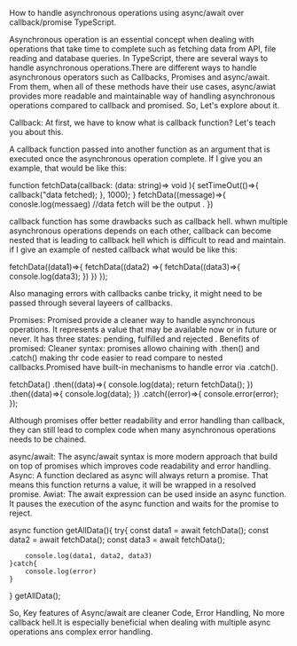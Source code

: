 How to handle asynchronous operations using async/await over callback/promise TypeScript.

Asynchronous operation is an essential concept when dealing with operations that take time to complete such as fetching data from API, file reading and database queries. In TypeScript, there are several ways to handle asynchronous operations.There are different ways to handle asynchronous operators such as Callbacks, Promises and async/await. From them, when all of these methods have their use cases, async/awiat provides more readable and maintainable way of handling asynchronous operations compared to callback and promised. So, Let's explore about it. 


Callback:
At first, we have to know what is callback function? Let's teach you about this. 

A callback function passed into another function as an argument that is executed once the asynchronous operation complete. If I give you an example, that would be like this:


function fetchData(callback: (data: string)=> void ){
    setTimeOut(()=>{
        callback("data fetched);
    }, 1000);
}
fetchData((message)=>{
    conosle.log(messaeg) //data fetch will be the output .
})


callback function has some drawbacks such as callback hell. whwn multiple asynchronous operations depends on each other, callback can become nested that is leading to callback hell which is difficult to read and maintain. if I give an example of nested callback what would be like this:

fetchData((data1)=>{
    fetchData((data2) =>{
        fetchData((data3)=>{
            console.log(data3);
        })
    })
});

Also managing errors with callbacks canbe tricky, it might need to be passed through several layeers of callbacks. 


Promises:
Promised provide a cleaner way to handle asynchronous operations. It represents a value that may be available now or in future or never. It has three states: pending, fulfilled and rejected .
Benefits of promised:
Cleaner syntax: promises allowo chaining with .then() and .catch() making thr code easier to read compare to nested callbacks.Promised have built-in mechanisms to handle error via .catch().

fetchData()
.then((data)=>{
    console.log(data);
    return fetchData();
})
.then((data)=>{
    console.log(data);
})
.catch((error)=>{
    console.error(error);
});

Although promises offer better readability and error handling than callback, they can still lead to complex code when many asynchronous operations needs to be chained.

async/await:
The async/await syntax is more modern approach that build on top of promises which improves code readability and error handling.
Async: A function declared as async will always return a promise. That means this function returns a value, it will be wrapped in a resolved promise.
Awiat: The await expression can be used inside an async function. It pauses the execution of the async function and waits for the promise to reject.

async function getAllData(){
    try{
        const data1 = await fetchData();
        const data2 = await fetchData();
        const data3 = await fetchData();

        console.log(data1, data2, data3)
    }catch{
        console.log(error)
    }
}
getAllData();

So, Key features of Async/await are cleaner Code, Error Handling, No more callback hell.It is especially beneficial when dealing with multiple async operations ans complex error handling.









